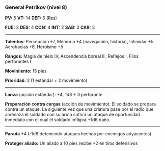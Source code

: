 ### General Petrikov (nivel 8)

**PV:** 5			**VT:** 14	 		**DEF:** 6 (Res)

**FUE:** 3 	**DES:** 4	**CON:** 4	**INT:** 2	**SAB:** 3	**CAR:** 5

------

**Talentos:** Percepción +7, Memoria +4 (navegación, historia), Intimidar +5, Acrobacias +8, Heroísmo +5

**Rangos:** Magia de hielo IV, Ascendencia boreal III, Reflejos I, Filos perforantes I

**Movimiento:** 15 pies

**Prioridad:** 2 (1 estándar + 2 movimiento)

------

**Lanza** (acción estándar): +4, 1d8 + 3 perforante. 

**Preparación contra cargas** (acción de movimiento): El soldado se prepara contra un ataque. La siguiente vez que una criatura pase por el radio que amenaza el soldado con su arma sufrirá un ataque de oportunidad inmediato con el cual el soldado infligirá +1d6 daño.

------

**Parada** +4 (-1d6 deteniendo ataques hechos por enemigos adyacentes)

**Proteger aliado:** Un aliado a 10 pies recibe +2 en tiros defensivos 